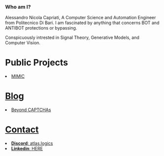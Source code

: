 ### Who am I?

Alessandro Nicola Capriati, A Computer Science and Automation Engineer from Politecnico Di Bari.
I am fascinated by anything that concerns BOT and ANTIBOT protections or bypassing.

Conspicuously intrested in Signal Theory, Generative Models, and Computer Vision.

# Public Projects

<li> <a href="https://github.com/MIMIC-LOGICS">MIMIC </li>
  
# Blog
  
<li> <a href="http://atlaslogics.github.io">Beyond CAPTCHAs</li>

# Contact

<li> <b>Discord</b>: atlas.logics </li>
<li> <b>Linkedin</b>: <a href="https://www.linkedin.com/in/alessandro-nicola-capriati-b4485521b/"> HERE </a> </li>


